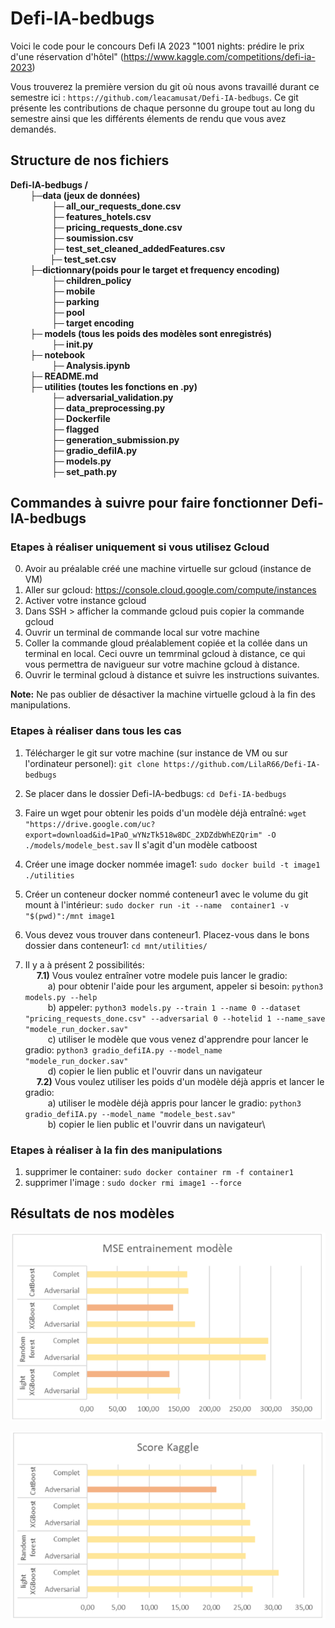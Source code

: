 # Defi-IA-bedbugs

Voici le code pour le concours Defi IA 2023 "1001 nights: prédire le prix d'une réservation d'hôtel" (https://www.kaggle.com/competitions/defi-ia-2023)

Vous trouverez la première version du git où nous avons travaillé durant ce semestre ici : ``https://github.com/leacamusat/Defi-IA-bedbugs``. Ce git présente les contributions de chaque personne du groupe tout au long du semestre ainsi que les différents élements de rendu que vous avez demandés. 

## Structure de nos fichiers

**Defi-IA-bedbugs /</br>
&emsp; &emsp;├─data (jeux de données)</br>
&emsp; &emsp; &emsp; &emsp;├─ all_our_requests_done.csv</br>
&emsp; &emsp;&emsp; &emsp; ├─ features_hotels.csv</br>
&emsp; &emsp; &emsp; &emsp;├─ pricing_requests_done.csv</br>
&emsp; &emsp;&emsp; &emsp; ├─ soumission.csv</br>
&emsp; &emsp;&emsp; &emsp; ├─ test_set_cleaned_addedFeatures.csv</br>
&emsp;&emsp; &emsp;&emsp; ├─ test_set.csv</br>
&emsp; &emsp;├─dictionnary(poids pour le target et frequency encoding)</br>
&emsp; &emsp;&emsp; &emsp; ├─ children_policy</br>
&emsp; &emsp;&emsp; &emsp; ├─ mobile</br>
&emsp; &emsp;&emsp; &emsp; ├─ parking</br>
&emsp; &emsp;&emsp; &emsp; ├─ pool</br>
&emsp; &emsp;&emsp; &emsp; ├─ target encoding</br>
&emsp; &emsp;├─ models (tous les poids des modèles sont enregistrés)</br>
&emsp; &emsp;&emsp; &emsp; ├─ __init__.py</br>
&emsp; &emsp;├─ notebook</br>
&emsp; &emsp;&emsp; &emsp; ├─ Analysis.ipynb</br>
&emsp; &emsp;├─ README.md</br>
&emsp; &emsp;├─ utilities (toutes les fonctions en .py)</br>
&emsp; &emsp;&emsp; &emsp; ├─ adversarial_validation.py</br>
&emsp; &emsp;&emsp; &emsp; ├─ data_preprocessing.py</br>
&emsp; &emsp;&emsp; &emsp; ├─ Dockerfile</br>
&emsp; &emsp;&emsp; &emsp; ├─ flagged</br>
&emsp; &emsp;&emsp; &emsp; ├─ generation_submission.py</br>
&emsp; &emsp;&emsp; &emsp; ├─ gradio_defiIA.py</br>
&emsp; &emsp;&emsp; &emsp; ├─ models.py</br>
&emsp; &emsp;&emsp; &emsp; ├─ set_path.py**


## __Commandes à suivre pour faire fonctionner Defi-IA-bedbugs__

### Etapes à réaliser uniquement si vous utilisez Gcloud 
0) Avoir au préalable créé une machine virtuelle sur gcloud (instance de VM)
1) Aller sur gcloud: https://console.cloud.google.com/compute/instances
2) Activer votre instance gcloud
3) Dans SSH > afficher la commande gcloud puis copier la commande gcloud
4) Ouvrir un terminal de commande local sur votre machine
5) Coller la commande gloud préalablement copiée et la collée dans un terminal en local.
   Ceci ouvre un temrminal gcloud à distance, ce qui vous permettra de navigueur sur votre machine gcloud à distance.
6) Ouvrir le terminal gcloud à distance et suivre les instructions suivantes.

**Note:** Ne pas oublier de désactiver la machine virtuelle gcloud à la fin des manipulations.

 ### Etapes à réaliser dans tous les cas
 
1) Télécharger le git sur votre machine (sur instance de VM ou sur l'ordinateur personel): `git clone https://github.com/LilaR66/Defi-IA-bedbugs`
2) Se placer dans le dossier Defi-IA-bedbugs: `cd Defi-IA-bedbugs`
3) Faire un wget pour obtenir les poids d'un modèle déjà entraîné: 
   `wget "https://drive.google.com/uc?export=download&id=1PaO_wYNzTk518w8DC_2XDZdbWhEZQrim" -O ./models/modele_best.sav`  Il s'agit d'un modèle catboost
4) Créer une image docker nommée image1: `sudo docker build -t image1 ./utilities`
5) Créer un conteneur  docker nommé conteneur1 avec le volume du git mount à l'intérieur: `sudo docker run -it --name  container1 -v "$(pwd)":/mnt image1`
6) Vous devez vous trouver dans conteneur1. Placez-vous dans le bons dossier dans conteneur1: `cd mnt/utilities/`

7) Il y a à présent 2 possibilités: \
  &emsp;  **7.1)** Vous voulez entraîner votre modele puis lancer le gradio: \
  &emsp; &emsp;      a) pour obtenir l'aide pour les argument, appeler si besoin: `python3 models.py --help` </br>
  &emsp; &emsp;      b) appeler: `python3 models.py --train 1 --name 0 --dataset "pricing_requests_done.csv" --adversarial 0 --hotelid 1 --name_save "modele_run_docker.sav"` \
  &emsp; &emsp;      c) utiliser le modèle que vous venez d'apprendre pour lancer le gradio: `python3 gradio_defiIA.py --model_name "modele_run_docker.sav"` \
  &emsp; &emsp;      d) copier le lien public et l'ouvrir dans un navigateur \
  &emsp;  **7.2)** Vous voulez utiliser les poids d'un modèle déjà appris et lancer le gradio:\
  &emsp; &emsp;      a) utiliser le modèle déjà appris pour lancer le gradio: `python3 gradio_defiIA.py --model_name "modele_best.sav"`\
  &emsp; &emsp;      b) copier le lien public et l'ouvrir dans un navigateur\


 ### Etapes à réaliser à la fin des manipulations
1) supprimer le container: `sudo docker container rm -f container1` 
2) supprimer l'image : `sudo docker rmi image1 --force`

## Résultats de nos modèles 

![](models/mse.png)

![](models/kaggle.png)
